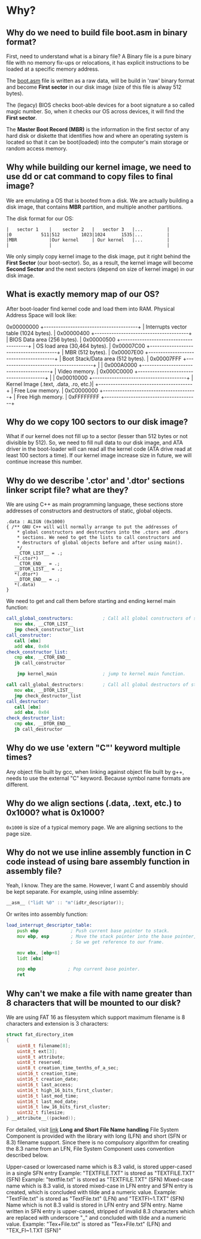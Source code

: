 # Why?

## Why do we need to build file boot.asm in binary format?

First, need to understand what is a binary file? A Binary file is a pure binary file with no memory fix-ups or relocations, it has explicit instructions to be loaded at a specific memory address.

The [boot.asm](../src/kernel/arch/x86/boot/boot.asm) file is written as a raw data, will be build in 'raw' binary format and become **First sector** in our disk image (size of this file is alway 512 bytes).

The (legacy) BIOS checks boot-able devices for a boot signature a so called magic number. So, when it checks our OS across devices, it will find the **First sector**.

The **Master Boot Record (MBR)** is the information in the first sector of any hard disk or diskette that identifies how and where an operating system is located so that it can be boot(loaded) into the computer's main storage or random access memory.

## Why while building our kernel image, we need to use dd or cat command to copy files to final image?

We are emulating a OS that is booted from a disk. We are actually building a disk image, that contains **MBR** partition, and multiple another partitions.

The disk format for our OS:

```text
|   sector 1    |    sector 2   |   sector 3   |...         |
|0           511|512        1023|1024      1535|...         |
|MBR            |Our kernel     | Our kernel   |...         |
|               |                                           |    
```

We only simply copy kernel image to the disk image, put it right behind the **First Sector** (our boot-sector). So, as a result, the kernel image will become **Second Sector** and the next sectors (depend on size of kernel image) in our disk image.

## What is exactly memory map of our OS?

After boot-loader find kernel code and load them into RAM. Physical Address Space will look like:

0x00000000  +---------------------------------------+
            | Interrupts vector table (1024 bytes). |
0x00000400  +---------------------------------------+
            | BIOS Data area (256 bytes).           |
0x00000500  +---------------------------------------+
            | OS load area (30,464 bytes).          |
0x00007C00  +---------------------------------------+
            | MBR (512 bytes).                      |
0x00007E00  +---------------------------------------+
            | Boot Stack/Data area (512 bytes).     |
0x00007FFF  +---------------------------------------+
            |                                       |
0x000A0000  +---------------------------------------+
            | Video memory.                         |
0x000C0000  +---------------------------------------+
            |                                       |
0x00010000  +---------------------------------------+
            | Kernel Image (.text, .data, .ro, etc.)|
            +---------------------------------------+
            | Free Low memory.                      |
0xC0000000  +---------------------------------------+
            | Free High memory.                     |
0xFFFFFFFF  +---------------------------------------+

## Why do we copy 100 sectors to our disk image?

What if our kernel does not fill up to a sector (lesser than 512 bytes or not divisible by 512). So, we need to fill null data to our disk image, and ATA driver in the boot-loader will can read all the kernel code (ATA drive read at least 100 sectors a time). If our kernel image increase size in future, we will continue increase this number.

## Why do we describe '.ctor' and '.dtor' sections linker script file? what are they?

We are using C++ as main programming language, these sections store addresses of constructors and destructors of static, global objects.

```linker
.data : ALIGN (0x1000)
{ /** GNU C++ will will normally arrange to put the addresses of 
    * global constructors and destructors into the .ctors and .dtors 
    * sections. We need to get the lists to call constructors and
    * destructors of global objects before and after using main().
    */
   __CTOR_LIST__ = .;
   *(.ctor*)
   __CTOR_END__ = .;
   __DTOR_LIST__ = .;
   *(.dtor*)
   __DTOR_END__ = .;
   *(.data)
}
```

We need to get and call them before starting and ending kernel main function:

```asm
call_global_constructors:           ; Call all global constructors of static, global object.
   mov ebx, __CTOR_LIST__
   jmp check_constructor_list
call_constructor:
   call [ebx]
   add ebx, 0x04
check_constructor_list:
   cmp ebx, __CTOR_END__
   jb call_constructor

    jmp kernel_main                 ; jump to kernel main function.

call call_global_destructors:       ; Call all global destructors of static, global object.
   mov ebx, __DTOR_LIST__
   jmp check_destructor_list
call_destructor:
   call [ebx]
   add ebx, 0x04
check_destructor_list:
   cmp ebx, __DTOR_END__
   jb call_destructor
```

## Why do we use 'extern "C"' keyword multiple times?

Any object file built by gcc, when linking against object file built by g++, needs to use the external "C" keyword. Because symbol name formats are different.

## Why do we align sections (.data, .text, etc.) to 0x1000? what is 0x1000?

`0x1000` is size of a typical memory page. We are aligning sections to the page size.

## Why do not we use inline assembly function in C code instead of using bare assembly function in assembly file?

Yeah, I know. They are the same. However, I want C and assembly should be kept separate. For example, using inline assembly:

```c
__asm__ ("lidt %0" :: "m"(idtr_descriptor));
```

Or writes into assembly function:

```asm
load_interrupt_descriptor_table:
    push ebp            ; Push current base pointer to stack.
    mov ebp, esp        ; Move the stack pointer into the base pointer,
                        ; So we get reference to our frame.

    mov ebx, [ebp+8]
    lidt [ebx]

    pop ebp            ; Pop current base pointer.
    ret
```

## Why can't we make a file with name greater than 8 characters that will be mounted to our disk?

We are using FAT 16 as filesystem which support maximum filename is 8 characters and extension is 3 characters:

```C
struct fat_directory_item
{
    uint8_t filename[8];
    uint8_t ext[3];
    uint8_t attribute;
    uint8_t reserved;
    uint8_t creation_time_tenths_of_a_sec;
    uint16_t creation_time;
    uint16_t creation_date;
    uint16_t last_access;
    uint16_t high_16_bits_first_cluster;
    uint16_t last_mod_time;
    uint16_t last_mod_date;
    uint16_t low_16_bits_first_cluster;
    uint32_t filesize;
} __attribute__((packed));

```

For detailed, visit [link](https://www.keil.com/pack/doc/mw/FileSystem/html/fat_fs.html)
**Long and Short File Name handling**
File System Component is provided with the library with long (LFN) and short (SFN or 8.3) filename support. Since there is no compulsory algorithm for creating the 8.3 name from an LFN, File System Component uses convention described below.

Upper-cased or lowercased name which is 8.3 valid, is stored upper-cased in a single SFN entry
Example: "TEXTFILE.TXT" is stored as "TEXTFILE.TXT" (SFN)
Example: "textfile.txt" is stored as "TEXTFILE.TXT" (SFN)
Mixed-case name which is 8.3 valid, is stored mixed-case in LFN entry and SFN entry is created, which is concluded with tilde and a numeric value.
Example: "TextFile.txt" is stored as "TextFile.txt" (LFN) and "TEXTFI~1.TXT" (SFN)
Name which is not 8.3 valid is stored in LFN entry and SFN entry. Name written in SFN entry is upper-cased, stripped of invalid 8.3 characters which are replaced with underscore "_" and concluded with tilde and a numeric value.
Example: "Tex+File.txt" is stored as "Tex+File.txt" (LFN) and "TEX_FI~1.TXT (SFN)"
